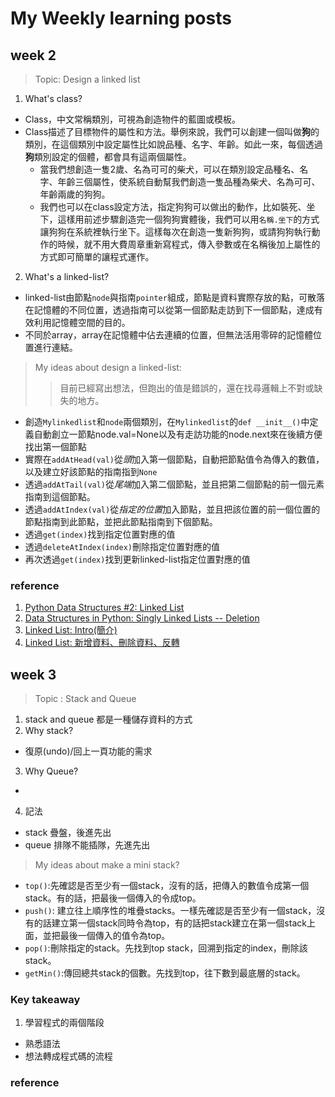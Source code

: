 # My Weekly learning posts

## week 2
 > Topic: Design a linked list

1. What's class?
 * Class，中文常稱類別，可視為創造物件的藍圖或模板。
 * Class描述了目標物件的屬性和方法。舉例來說，我們可以創建一個叫做**狗**的類別，在這個類別中設定屬性比如說品種、名字、年齡。如此一來，每個透過**狗**類別設定的個體，都會具有這兩個屬性。
   * 當我們想創造一隻2歲、名為可可的柴犬，可以在類別設定品種名、名字、年齡三個屬性，使系統自動幫我們創造一隻品種為柴犬、名為可可、年齡兩歲的狗狗。
   * 我們也可以在class設定方法，指定狗狗可以做出的動作，比如裝死、坐下，這樣用前述步驟創造完一個狗狗實體後，我們可以用`名稱.坐下`的方式讓狗狗在系統裡執行坐下。這樣每次在創造一隻新狗狗，或請狗狗執行動作的時候，就不用大費周章重新寫程式，傳入參數或在名稱後加上屬性的方式即可簡單的讓程式運作。

2. What's a linked-list?
 * linked-list由節點`node`與指南`pointer`組成，節點是資料實際存放的點，可散落在記憶體的不同位置，透過指南可以從第一個節點走訪到下一個節點，達成有效利用記憶體空間的目的。
 * 不同於array，array在記憶體中佔去連續的位置，但無法活用零碎的記憶體位置進行連結。
 
> My ideas about design a linked-list:
 >> 目前已經寫出想法，但跑出的值是錯誤的，還在找尋邏輯上不對或缺失的地方。
 * 創造`Mylinkedlist`和`node`兩個類別，在`Mylinkedlist`的`def __init__()`中定義自動創立一節點node.val=None以及有走訪功能的node.next來在後續方便找出第一個節點
 * 實際在`addAtHead(val)`從*頭*加入第一個節點，自動把節點值令為傳入的數值，以及建立好該節點的指南指到`None`
 * 透過`addAtTail(val)`從*尾端*加入第二個節點，並且把第二個節點的前一個元素指南到這個節點。
 * 透過`addAtIndex(val)`從*指定的位置*加入節點，並且把該位置的前一個位置的節點指南到此節點，並把此節點指南到下個節點。
 * 透過`get(index)`找到指定位置對應的值
 * 透過`deleteAtIndex(index)`刪除指定位置對應的值
 * 再次透過`get(index)`找到更新linked-list指定位置對應的值

### reference
1. [Python Data Structures #2: Linked List](https://www.youtube.com/watch?v=JlMyYuY1aXU&t=610s)
2. [Data Structures in Python: Singly Linked Lists -- Deletion](https://www.youtube.com/watch?v=gXY_2wsQf3A)
3. [Linked List: Intro(簡介)](http://alrightchiu.github.io/SecondRound/linked-list-introjian-jie.html)
4. [Linked List: 新增資料、刪除資料、反轉](http://alrightchiu.github.io/SecondRound/linked-list-xin-zeng-zi-liao-shan-chu-zi-liao-fan-zhuan.html#series)

## week 3
> Topic : Stack and Queue

1. stack and queue 都是一種儲存資料的方式
2. Why stack?
 * 復原(undo)/回上一頁功能的需求
3. Why Queue?
 * 
4. 記法
 * stack 疊盤，後進先出
 * queue 排隊不能插隊，先進先出

> My ideas about make a mini stack?
 * `top()`:先確認是否至少有一個stack，沒有的話，把傳入的數值令成第一個stack。有的話，把最後一個傳入的令成top。
 * `push()`: 建立往上順序性的堆疊stacks。一樣先確認是否至少有一個stack，沒有的話建立第一個stack同時令為top，有的話把stack建立在第一個stack上面，並把最後一個傳入的值令為top。
 * `pop()`:刪除指定的stack。先找到top stack，回溯到指定的index，刪除該stack。
 * `getMin()`:傳回總共stack的個數。先找到top，往下數到最底層的stack。

### Key takeaway
1. 學習程式的兩個階段
 * 熟悉語法
 * 想法轉成程式碼的流程

### reference
